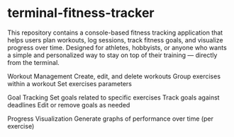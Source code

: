 # terminal-fitness-tracker
This repository contains a console-based fitness tracking application that helps users plan workouts, log sessions, track fitness goals, and visualize progress over time. Designed for athletes, hobbyists, or anyone who wants a simple and personalized way to stay on top of their training — directly from the terminal.

Workout Management
Create, edit, and delete workouts
Group exercises within a workout
Set exercises parameters

Goal Tracking
Set goals related to specific exercises
Track goals against deadlines
Edit or remove goals as needed

Progress Visualization
Generate graphs of performance over time (per exercise)
